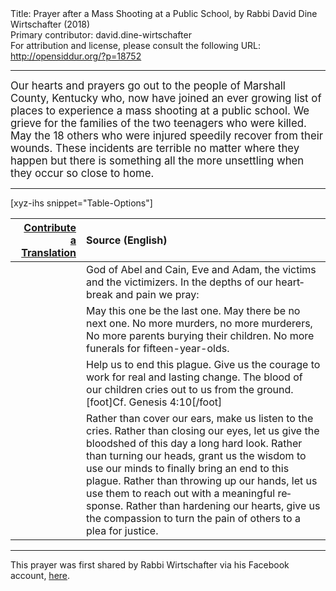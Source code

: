 <html>
<head></head>
<body>
Title: Prayer after a Mass Shooting at a Public School, by Rabbi David Dine Wirtschafter (2018)<br />
Primary contributor: david.dine-wirtschafter<br />
For attribution and license, please consult the following URL: <a href="http://opensiddur.org/?p=18752">http://opensiddur.org/?p=18752</a>
<p />
<hr />


<div class="english" style="font-size: 1.2em;">
Our hearts and prayers go out to the people of Marshall County, Kentucky who, now have joined an ever growing list of places to experience a mass shooting at a public school. We grieve for the families of the two teenagers who were killed. May the 18 others who were injured speedily recover from their wounds. These incidents are terrible no matter where they happen but there is something all the more unsettling when they occur so close to home.
</div>

<hr />

[xyz-ihs snippet="Table-Options"]<table style="margin-left: auto; margin-right: auto;" class="draggable">
<thead><tr><th id="x" style="text-align: right;"><a href="/contribute/upload/">Contribute a Translation</a></th><th style="text-align: left;">Source (English)</th></tr></thead>
<tbody>
<tr>
<td style="vertical-align:top;">
<div class="liturgy" lang="he">

</span></div></td>

<td style="vertical-align:top;"><div class="english" lang="en">
God of Abel and Cain, Eve and Adam, 
the victims and the victimizers.
In the depths of our heartbreak and pain we pray: 
</div></td></tr>

<tr><td style="vertical-align:top;">
<div class="liturgy" lang="he" style="text-align: right;">

</span></div></td>
 
<td style="vertical-align:top;"><div class="english" lang="en">
May this one be the last one. 
May there be no next one. 
No more murders, no more murderers, 
No more parents burying their children. 
No more funerals for fifteen-year-olds. 
</div></td></tr>

<tr><td style="vertical-align:top;">
<div class="liturgy" lang="he" style="text-align: right;">

</span></div></td>
 
<td style="vertical-align:top;"><div class="english" lang="en">
Help us to end this plague. 
Give us the courage to work for real and lasting change. 
The blood of our children cries out to us from the ground.[foot]Cf. Genesis 4:10[/foot]
</div></td></tr>

<tr><td style="vertical-align:top;">
<div class="liturgy" lang="he" style="text-align: right;">

</span></div></td>
 
<td style="vertical-align:top;"><div class="english" lang="en">
Rather than cover our ears, make us listen to the cries. 
Rather than closing our eyes, let us give the bloodshed of this day a long hard look. 
Rather than turning our heads, grant us the wisdom to use our minds to finally bring an end to this plague. 
Rather than throwing up our hands, let us use them to reach out with a meaningful response.
Rather than hardening our hearts, give us the compassion to turn the pain of others to a plea for justice.
</div></td></tr>
</tbody></table>

<hr />

This prayer was first shared by Rabbi Wirtschafter via his Facebook account, <a href="https://www.facebook.com/photo.php?fbid=10215612147207095&set=a.10201641092499459.1073741825.1543383698&type=3">here</a>.
</body>
</html>
